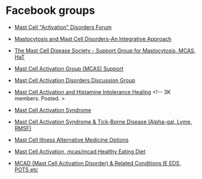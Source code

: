 # Facebook groups

* [Mast Cell "Activation" Disorders Forum](https://www.facebook.com/groups/1489732487968980/) <!-- 38K members. Posted 2. -->

* [Mastocytosis and Mast Cell Disorders-An Integrative Approach](https://www.facebook.com/groups/486532874778463) <!-- 23K members. Posted. -->

* [The Mast Cell Disease Society - Support Group for Mastocytosis, MCAS, HaT](https://www.facebook.com/groups/tmsforacure/) <!-- 19K members. -->

* [Mast Cell Activation Group (MCAS) Support](https://www.facebook.com/groups/267141288287526/) <!-- 8K members -->

* [Mast Cell Activation Disorders Discussion Group](https://www.facebook.com/groups/MastCellActivationDisordersDiscussionGroup/) <!-- 6K members. -->

* [Mast Cell Activation and Histamine Intolerance Healing](https://www.facebook.com/groups/258976605297222) <!-- 3K members. Posted. >

* [Mast Cell Activation Syndrome](https://www.facebook.com/groups/401338697155410/) <!-- Pending -->

* [Mast Cell Activation Syndrome & Tick-Borne Disease (Alpha-gal, Lyme, RMSF)](https://www.facebook.com/groups/MastCellandTickBorneDiseaseAwarness/) <!-- 3K members. -->

* [Mast Cell Illness Alternative Medicine Options](https://www.facebook.com/groups/180077452771502/) <!-- 700 members. Posted. -->

* [Mast Cell Activation, mcas/mcad Healthy Eating Diet](https://www.facebook.com/groups/mastcellmcad/) <!-- Membership pending. -->

* [MCAD (Mast Cell Activation Disorder) & Related Conditions IE EDS, POTS etc](https://www.facebook.com/groups/207077049364043/) <!-- Membership pending. -->

